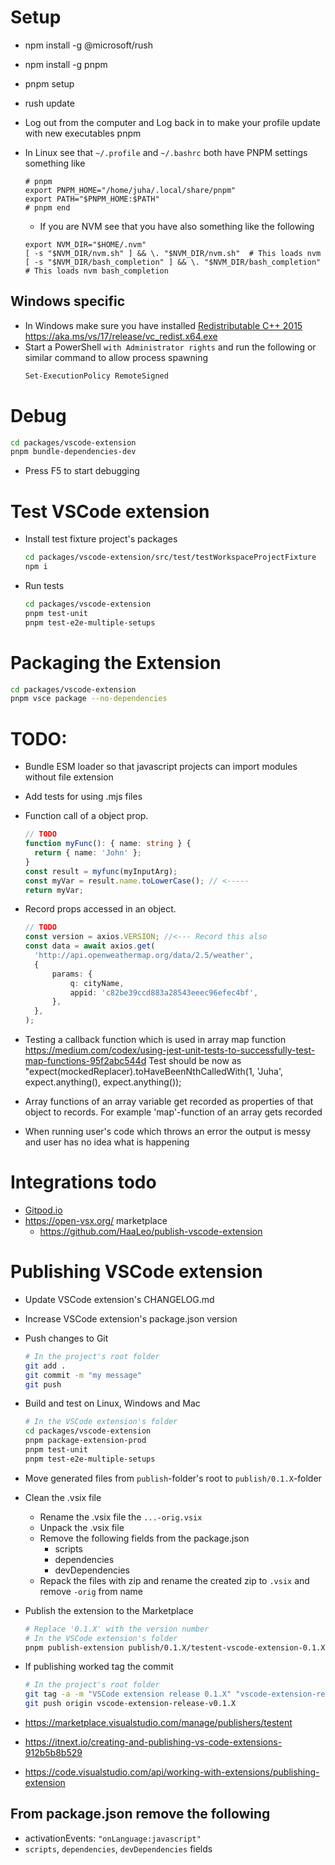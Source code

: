 # Setup

- npm install -g @microsoft/rush
- npm install -g pnpm
- pnpm setup
- rush update
- Log out from the computer and Log back in to make your profile update with new executables pnpm
- In Linux see that `~/.profile` and `~/.bashrc` both have PNPM settings something like

  ```
  # pnpm
  export PNPM_HOME="/home/juha/.local/share/pnpm"
  export PATH="$PNPM_HOME:$PATH"
  # pnpm end
  ```

  - If you are NVM see that you have also something like the following

  ```
  export NVM_DIR="$HOME/.nvm"
  [ -s "$NVM_DIR/nvm.sh" ] && \. "$NVM_DIR/nvm.sh"  # This loads nvm
  [ -s "$NVM_DIR/bash_completion" ] && \. "$NVM_DIR/bash_completion"  # This loads nvm bash_completion
  ```

## Windows specific

- In Windows make sure you have installed [Redistributable C++ 2015](https://learn.microsoft.com/en-us/cpp/windows/latest-supported-vc-redist?view=msvc-170) https://aka.ms/vs/17/release/vc_redist.x64.exe
- Start a PowerShell `with Administrator rights` and run the following or similar command to allow process spawning
  ```bash
  Set-ExecutionPolicy RemoteSigned
  ```

# Debug

```bash
cd packages/vscode-extension
pnpm bundle-dependencies-dev
```

- Press F5 to start debugging

# Test VSCode extension

- Install test fixture project's packages
  ```bash
  cd packages/vscode-extension/src/test/testWorkspaceProjectFixture
  npm i
  ```
- Run tests
  ```bash
  cd packages/vscode-extension
  pnpm test-unit
  pnpm test-e2e-multiple-setups
  ```

# Packaging the Extension

```bash
cd packages/vscode-extension
pnpm vsce package --no-dependencies
```

# TODO:

- Bundle ESM loader so that javascript projects can import modules without file extension
- Add tests for using .mjs files

- Function call of a object prop.

  ```typescript
  // TODO
  function myFunc(): { name: string } {
  	return { name: 'John' };
  }
  const result = myfunc(myInputArg);
  const myVar = result.name.toLowerCase(); // <-----
  return myVar;
  ```

- Record props accessed in an object.
  ```typescript
  // TODO
  const version = axios.VERSION; //<--- Record this also
  const data = await axios.get(
  	'http://api.openweathermap.org/data/2.5/weather',
  	{
  		params: {
  			q: cityName,
  			appid: 'c82be39ccd883a28543eeec96efec4bf',
  		},
  	},
  );
  ```
- Testing a callback function which is used in array map function
  https://medium.com/codex/using-jest-unit-tests-to-successfully-test-map-functions-95f2abc544d
  Test should be now as "expect(mockedReplacer).toHaveBeenNthCalledWith(1, 'Juha', expect.anything(), expect.anything());

- Array functions of an array variable get recorded as properties of that object to records. For example 'map'-function of an array gets recorded

- When running user's code which throws an error the output is messy and user has no idea what is happening

# Integrations todo

- [Gitpod.io](https://www.gitpod.io/)
- https://open-vsx.org/ marketplace
  - https://github.com/HaaLeo/publish-vscode-extension

# Publishing VSCode extension

- Update VSCode extension's CHANGELOG.md
- Increase VSCode extension's package.json version

- Push changes to Git

  ```bash
  # In the project's root folder
  git add .
  git commit -m "my message"
  git push
  ```

- Build and test on Linux, Windows and Mac

  ```bash
  # In the VSCode extension's folder
  cd packages/vscode-extension
  pnpm package-extension-prod
  pnpm test-unit
  pnpm test-e2e-multiple-setups
  ```

- Move generated files from `publish`-folder's root to `publish/0.1.X`-folder

- Clean the .vsix file

  - Rename the .vsix file the `...-orig.vsix`
  - Unpack the .vsix file
  - Remove the following fields from the package.json
    - scripts
    - dependencies
    - devDependencies
  - Repack the files with zip and rename the created zip to `.vsix` and remove `-orig` from name

- Publish the extension to the Marketplace

  ```bash
  # Replace '0.1.X' with the version number
  # In the VSCode extension's folder
  pnpm publish-extension publish/0.1.X/testent-vscode-extension-0.1.X.vsix
  ```

- If publishing worked tag the commit

  ```bash
  # In the project's root folder
  git tag -a -m "VSCode extension release 0.1.X" "vscode-extension-release-v0.1.X"
  git push origin vscode-extension-release-v0.1.X
  ```

- https://marketplace.visualstudio.com/manage/publishers/testent
- https://itnext.io/creating-and-publishing-vs-code-extensions-912b5b8b529
- https://code.visualstudio.com/api/working-with-extensions/publishing-extension

## From package.json remove the following

- activationEvents: `"onLanguage:javascript"`
- `scripts`, `dependencies`, `devDependencies` fields
